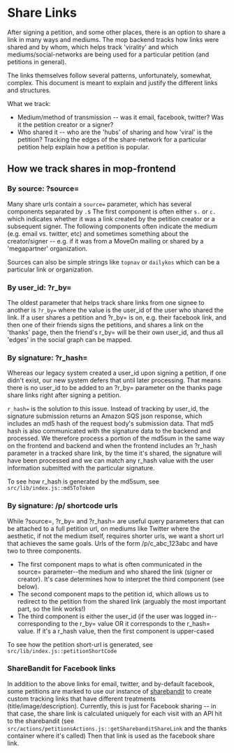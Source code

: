 # Share Links

After signing a petition, and some other places, there is an option to
share a link in many ways and mediums. The mop backend tracks how
links were shared and by whom, which helps track 'virality' and which
mediums/social-networks are being used for a particular petition (and petitions in general).

The links themselves follow several patterns, unfortunately, somewhat, complex.
This document is meant to explain and justify the different links and structures.

What we track:

* Medium/method of transmission -- was it email, facebook, twitter?
  Was it the petition creator or a signer?
* Who shared it -- who are the 'hubs' of sharing and how 'viral' is
  the petition?  Tracking the edges of the share-network for a particular
  petition help explain how a petition is popular.

## How we track shares in mop-frontend

### By source: ?source=

Many share urls contain a `source=` parameter, which has several
components separated by `.`s The first component is often either `s.`
or `c.` which indicates whether it was a link created by the petition
creator or a subsequent signer.  The following components often
indicate the medium (e.g. email vs. twitter, etc) and sometimes
something about the creator/signer -- e.g. if it was from a MoveOn
mailing or shared by a 'megapartner' organization.

Sources can also be simple strings like `topnav` or `dailykos` which
can be a particular link or organization.

### By user_id: ?r_by=

The oldest parameter that helps track share links from one signee to
another is `?r_by=` where the value is the user_id of the user who
shared the link.  If a user shares a petition and ?r_by= is on,
e.g. their facebook link, and then one of their friends signs the
petitions, and shares a link on the 'thanks' page, then the friend's
r_by= will be their own user_id, and thus all 'edges' in the social
graph can be mapped.

### By signature: ?r_hash=

Whereas our legacy system created a user_id upon signing a petition,
if one didn't exist, our new system defers that until later
processing.  That means there is no user_id to be added to an ?r_by=
parameter on the thanks page share links right after signing a
petition.

`r_hash=` is the solution to this issue.  Instead of tracking by user_id,
the signature submission returns an Amazon SQS json response, which
includes an md5 hash of the request body's submission data.  That md5
hash is also communicated with the signature data to the backend and processed.
We therefore process a portion of the md5sum in the same way on the frontend
and backend and when the frontend includes an ?r_hash parameter in a tracked
share link, by the time it's shared, the signature will have been processed
and we can match any r_hash value with the user information submitted with
the particular signature.

To see how r_hash is generated by the md5sum, see `src/lib/index.js::md5ToToken`

### By signature: /p/ shortcode urls

While ?source=, ?r_by= and ?r_hash= are useful query parameters that can be
attached to a full petition url, on mediums like Twitter where the aesthetic,
if not the medium itself, requires shorter urls, we want a short url that
achieves the same goals.  Urls of the form /p/c_abc_123abc and have two to three components.

* The first component maps to what is often communicated in the source= parameter--the
  medium and who shared the link (signer or creator).  It's case determines how
  to interpret the third component (see below).
* The second component maps to the petition id, which allows us to redirect to the petition
  from the shared link (arguably the most important part, so the link works!)
* The third component is either the user_id (if the user was logged in--corresponding to the
  r_by= value OR it corresponds to the r_hash= value.  If it's a r_hash value, then
  the first component is upper-cased

To see how the petition short-url is generated, see `src/lib/index.js::petitionShortCode`

### ShareBandit for Facebook links

In addition to the above links for email, twitter, and by-default facebook, some petitions
are marked to use our instance of [sharebandit](https://github.com/MoveOnOrg/sharebandit) to
create custom tracking links that have different treatments (title/image/description).
Currently, this is just for Facebook sharing -- in that case, the share link is calculated
uniquely for each visit with an API hit to the sharebandit
(see `src/actions/petitionsActions.js::getSharebanditShareLink` and the thanks container where it's called)
Then that link is used as the facebook share link.

